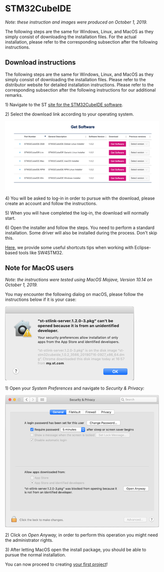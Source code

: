 # STM32CubeIDE

_Note: these instruction and images were produced on October 1, 2019._

The following steps are the same for Windows, Linux, and MacOS as they simply consist of downloading the installation files. For the actual installation, please refer to the corresponding subsection after the following instructions.



## Download instructions

The following steps are the same for Windows, Linux, and MacOS as they simply consist of downloading the installation files. Please refer to the distributor website for detailed installation instructions. Please refer to the corresponding subsection after the following instructions for our additional remarks.

1\) Navigate to the ST [site for the STM32CubeIDE software](https://www.st.com/en/development-tools/stm32cubeide.html).

2\) Select the download link according to your operating system.

![](../../.gitbook/assets/screenshot-2019-09-25-at-12.14.38%20%282%29.png)

4\) You will be asked to log-in in order to pursue with the download, please create an account and follow the instructions. 

5\) When you will have completed the log-in, the download will normally start.

6\) Open the installer and follow the steps. You need to perform a standard installation. Some driver will also be installed during the process. Don't skip this.

[Here](eclipse_tips.md), we provide some useful shortcuts tips when working with Eclipse-based tools like SW4STM32.



## Note for MacOS users

_Note: the instructions were tested using MacOS Mojave, Version 10.14 on October 1, 2019._

You may encounter the following dialog on macOS, please follow the instructions below if it is your case:

![](../../.gitbook/assets/screenshot-2019-09-25-at-17.06.48.png)

1\) Open your _System Preferences_ and navigate to _Security & Privacy:_

![](../../.gitbook/assets/screenshot-2019-09-25-at-17.07.27.png)

2\) Click on _Open Anyway,_ in order to perform this operation you might need the administrator rights.

3\) After letting MacOS open the install package, you should be able to pursue the normal installation.



You can now proceed to creating [your first project](../instructions.md)!

